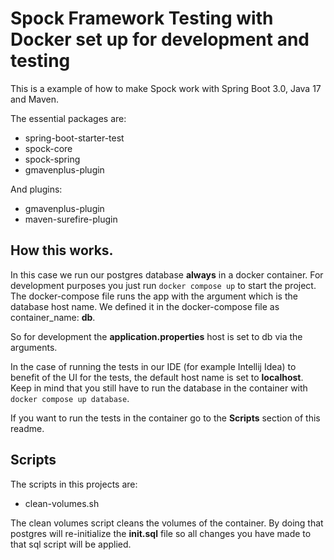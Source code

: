 # Spock Framework Testing with Docker set up for development and testing 

This is a example of how to make Spock work with Spring Boot 3.0, Java 17 and Maven.

The essential packages are: </br>
* spring-boot-starter-test
* spock-core
* spock-spring
* gmavenplus-plugin

And plugins:
* gmavenplus-plugin
* maven-surefire-plugin

## How this works.
In this case we run our postgres database **always** in a docker container.
For development purposes you just run ``docker compose up`` to start the project.
The docker-compose file runs the app with the argument which is the database host name.
We defined it in the docker-compose file as container_name: **db**.

So for development the **application.properties** host is set to db via the arguments.

In the case of running the tests in our IDE (for example Intellij Idea) to benefit of the UI for the tests, the default host name is set to **localhost**. Keep in mind that you still have to run the database in the container with ``docker compose up database``.

If you want to run the tests in the container go to the **Scripts** section of this readme.

## Scripts
The scripts in this projects are:
* clean-volumes.sh

The clean volumes script cleans the volumes of the container. By doing that postgres will re-initialize the **init.sql** file so all changes you have made to that sql script will be applied.